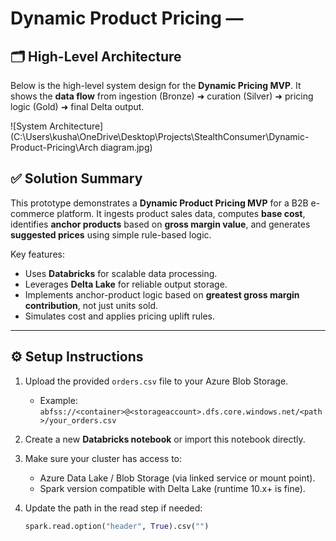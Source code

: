 # Dynamic Product Pricing — 

## 🗂️ High-Level Architecture

Below is the high-level system design for the **Dynamic Pricing MVP**.
It shows the **data flow** from ingestion (Bronze) ➜ curation (Silver) ➜ pricing logic (Gold) ➜ final Delta output.

![System Architecture](C:\Users\kusha\OneDrive\Desktop\Projects\StealthConsumer\Dynamic-Product-Pricing\Arch diagram.jpg)

## ✅ Solution Summary

This prototype demonstrates a **Dynamic Product Pricing MVP** for a B2B e-commerce platform.
It ingests product sales data, computes **base cost**, identifies **anchor products** based on **gross margin value**, and generates **suggested prices** using simple rule-based logic.

Key features:
- Uses **Databricks** for scalable data processing.
- Leverages **Delta Lake** for reliable output storage.
- Implements anchor-product logic based on **greatest gross margin contribution**, not just units sold.
- Simulates cost and applies pricing uplift rules.

---

## ⚙️ Setup Instructions

1. Upload the provided `orders.csv` file to your Azure Blob Storage.
   - Example: `abfss://<container>@<storageaccount>.dfs.core.windows.net/<path>/your_orders.csv`

2. Create a new **Databricks notebook** or import this notebook directly.

3. Make sure your cluster has access to:
   - Azure Data Lake / Blob Storage (via linked service or mount point).
   - Spark version compatible with Delta Lake (runtime 10.x+ is fine).

4. Update the path in the read step if needed:
   ```python
   spark.read.option("header", True).csv("")
